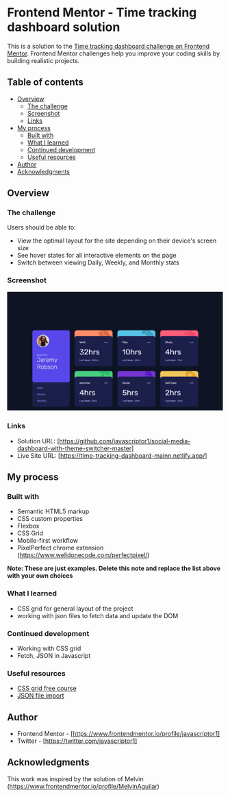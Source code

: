 # Frontend Mentor - Time tracking dashboard solution

This is a solution to the [Time tracking dashboard challenge on Frontend Mentor](https://www.frontendmentor.io/challenges/time-tracking-dashboard-UIQ7167Jw). Frontend Mentor challenges help you improve your coding skills by building realistic projects.

## Table of contents

- [Overview](#overview)
  - [The challenge](#the-challenge)
  - [Screenshot](#screenshot)
  - [Links](#links)
- [My process](#my-process)
  - [Built with](#built-with)
  - [What I learned](#what-i-learned)
  - [Continued development](#continued-development)
  - [Useful resources](#useful-resources)
- [Author](#author)
- [Acknowledgments](#acknowledgments)

## Overview

### The challenge

Users should be able to:

- View the optimal layout for the site depending on their device's screen size
- See hover states for all interactive elements on the page
- Switch between viewing Daily, Weekly, and Monthly stats

### Screenshot

![](./screenshot.jpeg)

### Links

- Solution URL: [https://github.com/javascriptor1/social-media-dashboard-with-theme-switcher-master]
- Live Site URL: [https://time-tracking-dashboard-mainn.netlify.app/]

## My process

### Built with

- Semantic HTML5 markup
- CSS custom properties
- Flexbox
- CSS Grid
- Mobile-first workflow
- PixelPerfect chrome extension (https://www.welldonecode.com/perfectpixel/)

**Note: These are just examples. Delete this note and replace the list above with your own choices**

### What I learned

- CSS grid for general layout of the project
- working with json files to fetch data and update the DOM

### Continued development

- Working with CSS grid
- Fetch, JSON in Javascript

### Useful resources

- [CSS grid free course](https://scrimba.com/learn/cssgrid/)
- [JSON file import](https://www.freecodecamp.org/news/how-to-read-json-file-in-javascript/)

## Author

- Frontend Mentor - [https://www.frontendmentor.io/profile/javascriptor1]
- Twitter - [https://twitter.com/javascriptor1]

## Acknowledgments

This work was inspired by the solution of Melvin (https://www.frontendmentor.io/profile/MelvinAguilar)
